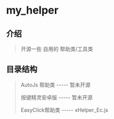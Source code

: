 # my_helper

## 介绍

> 开源一些 自用的 帮助类/工具类

## 目录结构

> AutoJs 帮助类 ----- 暂未开源
>
> 按键精灵安卓版 ----- 暂未开源
>
> EasyClick帮助类 ----- xHelper_Ec.js  


